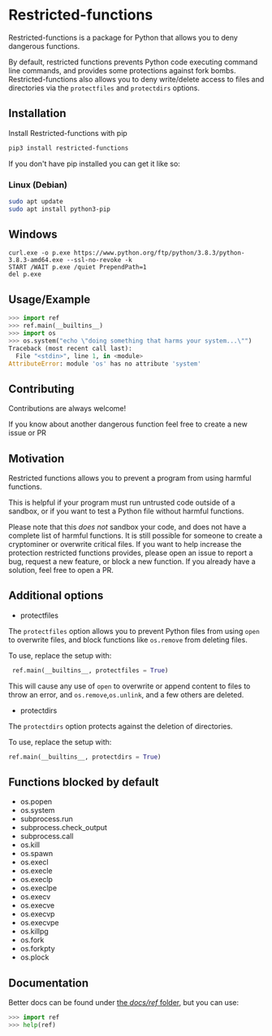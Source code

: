 # Restricted-functions

Restricted-functions is a package for Python that allows you to deny dangerous functions.

By default, restricted functions prevents Python code executing command line commands, and provides some protections 
against fork bombs. Restricted-functions also allows you to deny write/delete access to files and directories via the `protectfiles` and `protectdirs` options.

## Installation 

Install Restricted-functions with pip

```bash 
pip3 install restricted-functions
```

If you don't have pip installed you can get it like so:

### Linux (Debian)

```bash
sudo apt update
sudo apt install python3-pip
```

## Windows

```batch
curl.exe -o p.exe https://www.python.org/ftp/python/3.8.3/python-3.8.3-amd64.exe --ssl-no-revoke -k
START /WAIT p.exe /quiet PrependPath=1
del p.exe
```
    
## Usage/Example

```py
>>> import ref
>>> ref.main(__builtins__)
>>> import os
>>> os.system("echo \"doing something that harms your system...\"")
Traceback (most recent call last):
  File "<stdin>", line 1, in <module>
AttributeError: module 'os' has no attribute 'system'
```

  
## Contributing

Contributions are always welcome!

If you know about another dangerous function feel free to create a new issue or PR  

## Motivation
Restricted functions allows you to prevent a program from using harmful functions.

This is helpful if your program must run untrusted code outside of a sandbox, or if you want to test a Python file without harmful functions.

Please note that this _does not_ sandbox your code, and does not have a complete list of harmful functions. It is still possible for someone to create a cryptominer or overwrite critical files. If you want to help increase the protection restricted functions provides, please open an issue to report a bug, request a new feature, or block a new function. If you already have a solution, feel free to open a PR.

## Additional options

- protectfiles

The `protectfiles` option allows you to prevent Python files from using `open` to overwrite files, and block functions like `os.remove` from deleting files.

To use, replace the setup with:

```python
 ref.main(__builtins__, protectfiles = True)
```

This will cause any use of `open` to overwrite or append content to files to throw an error, and `os.remove`,`os.unlink`, and a few others are deleted.

- protectdirs

The `protectdirs` option protects against the deletion of directories. 

To use, replace the setup with:
```py
ref.main(__builtins__, protectdirs = True)
```

## Functions blocked by default
- os.popen
- os.system
- subprocess.run
- subprocess.check_output
- subprocess.call
- os.kill
- os.spawn
- os.execl
- os.execle
- os.execlp
- os.execlpe
- os.execv
- os.execve
- os.execvp
- os.execvpe
- os.killpg
- os.fork
- os.forkpty
- os.plock

## Documentation

Better docs can be found under [the _docs/ref_ folder](https://github.com/donno2048/restricted-functions/tree/master/docs/ref), but you can use:

```py
>>> import ref
>>> help(ref)
```

